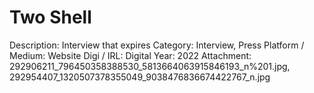 # Two Shell

Description: Interview that expires
Category: Interview, Press
Platform / Medium: Website
Digi / IRL: Digital
Year: 2022
Attachment: 292906211_796450358388530_5813664063915846193_n%201.jpg, 292954407_1320507378355049_9038476836674422767_n.jpg
